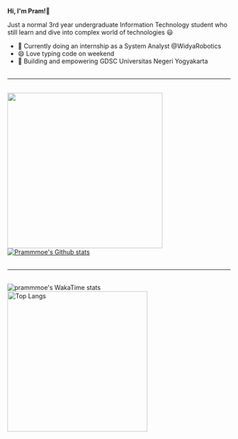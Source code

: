 **Hi, I'm Pram!👋**

Just a normal 3rd year undergraduate Information Technology student who still learn and dive into complex world of technologies 😃

- 🔭 Currently doing an internship as a System Analyst @WidyaRobotics
- 😄 Love typing code on weekend
- 🌱 Building and empowering GDSC Universitas Negeri Yogyakarta
<br><br>

___
<br>

<div align="center">
  <a href="https://github.com/anuraghazra/github-readme-stats">
    <img align="left" src="https://github-readme-stats.vercel.app/api/top-langs/?username=prammmoe&theme=tokyonight&layout=compact" width="350px" />
  </a>
  
  <div align="left">
    <a href="https://github.com/prammmoe">
      <picture>
        <source media="(prefers-color-scheme: dark)" srcset="https://github-readme-stats.vercel.app/api?username=prammmoe&show_icons=true&theme=tokyonight">
        <source media="(prefers-color-scheme: light)" srcset="https://github-readme-stats.vercel.app/api?username=prammmoe&show_icons=true&theme=tokyonight">
        <img alt="Prammmoe's Github stats" src="https://github-readme-stats.vercel.app/api?username=prammmoe&show_icons=true&theme=tokyonight">
      </picture>
    </a>
  </div>
</div>

<br>

___

<br>

<!--START_SECTION:waka-->
<div align="center">
  <div align="left">
    <a href="https://github.com/anuraghazra/github-readme-stats">
      <img align="left"src="https://github-readme-stats.vercel.app/api/wakatime?username=prammmoe&theme=tokyonight" alt="prammmoe's WakaTime stats">
    </a>
  </div>
  <div align="left">
    <img src="https://github-readme-stats.vercel.app/api/top-langs/?username=anuraghazra&theme=tokyonight&hide_progress=false" alt="Top Langs" width="316px">
  </div>
</div>
